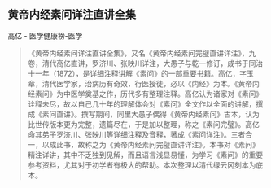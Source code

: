 ## 黄帝内经素问详注直讲全集

高亿  -  医学健康榜-医学

> 《黄帝内经素问详注直讲全集》，又名《黄帝内经素问完璧直讲详注》，九卷，清代高亿直讲，罗济川、张映川详注，大愚子与乾一修订，成书于同治十一年（1872），是详细注释讲解《素问》的一部重要书籍。高亿，字玉章，清代医学家，治病历有奇效，行医授徒，必以《内经》为本。《黄帝内经素问》为中医学奠基之作，历代多有整理注释。高亿认为诸家对《素问》诠释未尽，故以自己几十年的理解体会对《素问》全文作以全面的讲解，撰成《素问直讲》。撰写期间，同里大愚子偶得《黄帝内经素问》古本，认为比世传版本更为完整，遗篇尽在，于是加以整理，称之《素问完璧》。高亿命其弟子罗济川、张映川等详细注释及音释，著成《素问详注》。三者合一，以成此书，故称之为《黄帝内经素问完璧直讲详注》。本书对《素问》精注详讲，其中不乏独到见解，而且语言浅显易懂，为学习《素问》的重要参考资料，尤其对于初学者有极大的帮助。本次整理以清代绿云冈刻本为底本。
